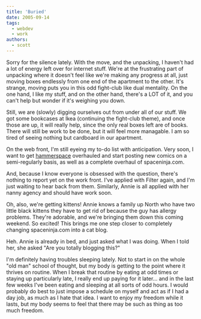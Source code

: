 ```yaml
---
title: 'Buried'
date: 2005-09-14
tags:
  - webdev
  - work
authors:
  - scott
---
```


Sorry for the silence lately. With the move, and the unpacking, I haven't had a lot of energy left over for internet stuff. We're at the frustrating part of unpacking where it doesn't feel like we're making any progress at all, just moving boxes endlessly from one end of the apartment to the other. It's strange, moving puts you in this odd fight-club like dual mentality. On the one hand, I like my stuff, and on the other hand, there's a LOT of it, and you can't help but wonder if it's weighing you down.

Still, we are (slowly) digging ourselves out from under all of our stuff. We got some bookcases at Ikea (continuing the fight-club theme), and once those are up, it will really help, since the only real boxes left are of books. There will still be work to be done, but it will feel more managable. I am so tired of seeing nothing but cardboard in our apartment.

On the web front, I'm still eyeing my to-do list with anticipation. Very soon, I want to get [hammerspace](/site-archives/hammerspace/v2/) overhauled and start posting new comics on a semi-regularly basis, as well as a complete overhaul of spaceninja.com.

And, because I know everyone is obsessed with the question, there's nothing to report yet on the work front. I've applied with Filter again, and I'm just waiting to hear back from them. Similarly, Annie is all applied with her nanny agency and should have work soon.

Oh, also, we're getting kittens! Annie knows a family up North who have two little black kittens they have to get rid of because the guy has allergy problems. They're adorable, and we're bringing them down this coming weekend. So excited! This brings me one step closer to completely changing spaceninja.com into a cat blog.

Heh. Annie is already in bed, and just asked what I was doing. When I told her, she asked "Are you totally blogging this?"

I'm definitely having troubles sleeping lately. Not to start in on the whole "old man" school of thought, but my body is getting to the point where it thrives on routine. When I break that routine by eating at odd times or staying up particularly late, I really end up paying for it later... and in the last few weeks I've been eating and sleeping at all sorts of odd hours. I would probably do best to just impose a schedule on myself and act as if I had a day job, as much as I hate that idea. I want to enjoy my freedom while it lasts, but my body seems to feel that there may be such as thing as too much freedom.
